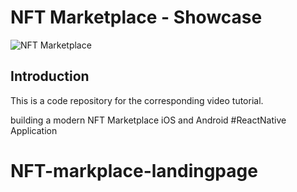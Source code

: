 # NFT Marketplace - Showcase
![NFT Marketplace](https://i.ibb.co/X5kYdvB/image.png)

## Introduction
This is a code repository for the corresponding video tutorial.

building a modern NFT Marketplace iOS and Android #ReactNative Application
# NFT-markplace-landingpage
